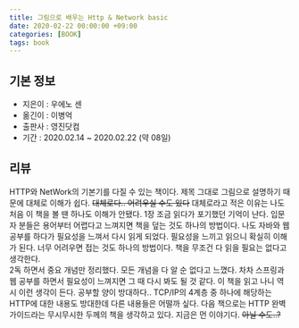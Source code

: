 ```yaml
---
title: 그림으로 배우는 Http & Network basic
date: 2020-02-22 00:00:00 +09:00
categories: [BOOK]
tags: book
---
```




## 기본 정보
- 지은이 : 우에노 센
- 옮긴이 : 이병억
- 출판사 : 영진닷컴
- 기간 : 2020.02.14 ~ 2020.02.22 (약 08일)

## 리뷰
HTTP와 NetWork의 기본기를 다질 수 있는 책이다. 제목 그대로 그림으로 설명하기 때문에 대체로 이해가 쉽다. ~~대체로다.. 어려우실 수도 있다~~ 대체로라고 적은 이유는 나도 처음 이 책을 볼 땐 하나도 이해가 안됐다. 1장 조금 읽다가 포기했던 기억이 난다. 입문자 분들은 용어부터 어렵다고 느껴지면 책을 덮는 것도 하나의 방법이다. 나도 자바와 웹 공부를 하다가 필요성을 느껴서 다시 읽게 되었다. 필요성을 느끼고 읽으니 확실히 이해가 된다. 너무 어려우면 접는 것도 하나의 방법이다. 책을 무조건 다 읽을 필요는 없다고 생각한다. <br>
2독 하면서 중요 개념만 정리했다. 모든 개념을 다 알 순 없다고 느꼈다. 차차 스프링과 웹 공부를 하면서 필요성이 느껴지면 그 때 다시 봐도 될 것 같다. 이 책을 읽고 나니 역시 이런 생각이 든다. 공부할 양이 방대하다.. TCP/IP의 4계층 중 하나에 해당하는 HTTP에 대한 내용도 방대한데 다른 내용들은 어떨까 싶다. 다음 책으로는 HTTP 완벽 가이드라는 무시무시한 두께의 책을 생각하고 있다. 지금은 먼 이야기다. ~~아닐 수도..?~~ 
